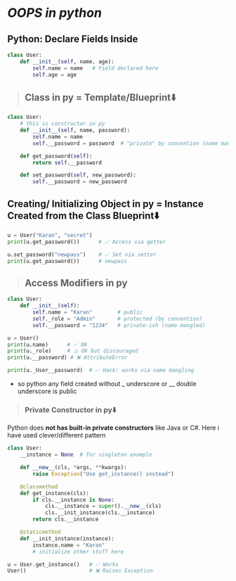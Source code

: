 # **_OOPS in python_**

## **Python: Declare Fields Inside**

```python
class User:
    def __init__(self, name, age):
        self.name = name   # Field declared here
        self.age = age
```

> ## **Class in py = Template/Blueprint⬇️**

```python
class User:
    # this is constructor in py
    def __init__(self, name, password):
        self.name = name
        self.__password = password  # "private" by convention (name mangling)

    def get_password(self):
        return self.__password

    def set_password(self, new_password):
        self.__password = new_password
```

## **Creating/ Initializing Object in py = Instance Created from the Class Blueprint⬇️**

```python
u = User("Karan", "secret")
print(u.get_password())      # ✅ Access via getter

u.set_password("newpass")    # ✅ Set via setter
print(u.get_password())      # newpass

```

> ## **Access Modifiers in py**

```python
class User:
    def __init__(self):
        self.name = "Karan"        # public
        self._role = "Admin"       # protected (by convention)
        self.__password = "1234"   # private-ish (name mangled)

u = User()
print(u.name)      # ✅ OK
print(u._role)     # ⚠️ OK but discouraged
print(u.__password) # ❌ AttributeError

print(u._User__password)  # ✅ Hack: works via name mangling

```

- so python any field created without \_ underscore or \_\_ double underscore is public

> ### Private Constructor in py⬇️

Python does **not has built-in private constructors** like Java or C#. Here i have used clever/different pattern

```python
class User:
    __instance = None  # for singleton example

    def __new__(cls, *args, **kwargs):
        raise Exception("Use get_instance() instead")

    @classmethod
    def get_instance(cls):
        if cls.__instance is None:
            cls.__instance = super().__new__(cls)
            cls.__init_instance(cls.__instance)
        return cls.__instance

    @staticmethod
    def __init_instance(instance):
        instance.name = "Karan"
        # initialize other stuff here
```

```python
u = User.get_instance()   # ✅ Works
User()                    # ❌ Raises Exception
```
